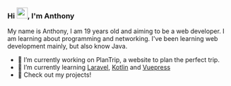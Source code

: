 ### Hi <img src="https://github.com/thomasbnt/thomasbnt/blob/me/hi.gif" width="25px">, I'm Anthony


My name is Anthony, I am 19 years old and aiming to be a web developer. I am learning about programming and networking. I've been learning web development mainly, but also know Java.

- 🔭 I’m currently working on PlanTrip, a website to plan the perfect trip.
- 🌱 I’m currently learning [Laravel](https://laravel.com/), [Kotlin](https://kotlinlang.org/) and [Vuepress](https://vuepress.vuejs.org/)
- :bookmark: Check out my projects!
